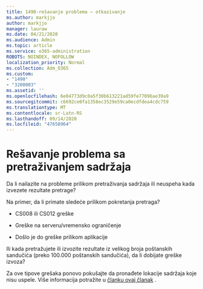 ```yaml
---
title: 1490-rešavanje problema – otkazivanje
ms.author: markjjo
author: markjjo
manager: lauraw
ms.date: 04/21/2020
ms.audience: Admin
ms.topic: article
ms.service: o365-administration
ROBOTS: NOINDEX, NOFOLLOW
localization_priority: Normal
ms.collection: Adm_O365
ms.custom:
- "1490"
- "3200003"
ms.assetid: ''
ms.openlocfilehash: 6e04773d9c0a5f30b613221ad59fe77096ae39a9
ms.sourcegitcommit: c6692ce0fa1358ec3529e59ca0ecdfdea4cdc759
ms.translationtype: MT
ms.contentlocale: sr-Latn-RS
ms.lasthandoff: 09/14/2020
ms.locfileid: "47658964"
---
```

# <a name="troubleshoot-content-search-errors"></a>Rešavanje problema sa pretraživanjem sadržaja

Da li nailazite na probleme prilikom pretraživanja sadržaja ili neuspeha kada izvezete rezultate pretrage?

Na primer, da li primate sledeće prilikom pokretanja pretraga?

- CS008 ili CS012 greške

- Greške na serveru/vremensko ograničenje

- Došlo je do greške prilikom aplikacije

Ili kada pretražujete ili izvozite rezultate iz velikog broja poštanskih sandučića (preko 100.000 poštanskih sandučića), da li dobijate greške izvoza?

Za ove tipove grešaka ponovo pokušajte da pronađete lokacije sadržaja koje nisu uspele. Više informacija potražite u  [članku ovaj članak](https://docs.microsoft.com/microsoft-365/compliance/retry-failed-content-search) .
